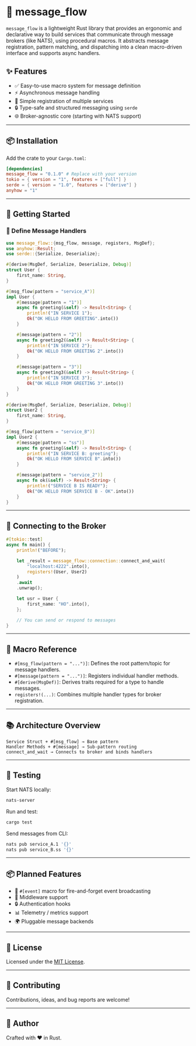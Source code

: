 # 📨 message_flow

`message_flow` is a lightweight Rust library that provides an ergonomic and declarative way to build services that communicate through message brokers (like NATS), using procedural macros. It abstracts message registration, pattern matching, and dispatching into a clean macro-driven interface and supports async handlers.

## ✨ Features

- ✅ Easy-to-use macro system for message definition  
- ⚡ Asynchronous message handling  
- 🔁 Simple registration of multiple services  
- 🔒 Type-safe and structured messaging using `serde`  
- 🌐 Broker-agnostic core (starting with NATS support)

---

## 📦 Installation

Add the crate to your `Cargo.toml`:

```toml
[dependencies]
message_flow = "0.1.0" # Replace with your version
tokio = { version = "1", features = ["full"] }
serde = { version = "1.0", features = ["derive"] }
anyhow = "1"
```

---

## 🚀 Getting Started

### 📄 Define Message Handlers

```rust
use message_flow::{msg_flow, message, registers, MsgDef};
use anyhow::Result;
use serde::{Serialize, Deserialize};

#[derive(MsgDef, Serialize, Deserialize, Debug)]
struct User {
    first_name: String,
}

#[msg_flow(pattern = "service_A")]
impl User {
    #[message(pattern = "1")]
    async fn greeting(&self) -> Result<String> {
        println!("IN SERVICE 1");
        Ok("OK HELLO FROM GREETING".into())
    }

    #[message(pattern = "2")]
    async fn greeting2(&self) -> Result<String> {
        println!("IN SERVICE 2");
        Ok("OK HELLO FROM GREETING 2".into())
    }

    #[message(pattern = "3")]
    async fn greeting3(&self) -> Result<String> {
        println!("IN SERVICE 3");
        Ok("OK HELLO FROM GREETING 3".into())
    }
}

#[derive(MsgDef, Serialize, Deserialize, Debug)]
struct User2 {
    first_name: String,
}

#[msg_flow(pattern = "service_B")]
impl User2 {
    #[message(pattern = "ss")]
    async fn greeting(&self) -> Result<String> {
        println!("IN SERVICE B: greeting");
        Ok("OK HELLO FROM SERVICE B".into())
    }

    #[message(pattern = "service_2")]
    async fn ok(&self) -> Result<String> {
        println!("SERVICE B IS READY");
        Ok("OK HELLO FROM SERVICE B - OK".into())
    }
}
```

---

## 🔌 Connecting to the Broker

```rust
#[tokio::test]
async fn main() {
    println!("BEFORE");

    let _result = message_flow::connection::connect_and_wait(
        "localhost:4222".into(),
        registers!(User, User2)
    )
    .await
    .unwrap();

    let usr = User {
        first_name: "HO".into(),
    };

    // You can send or respond to messages
}
```

---

## 🧠 Macro Reference

- `#[msg_flow(pattern = "...")]`: Defines the root pattern/topic for message handlers.
- `#[message(pattern = "...")]`: Registers individual handler methods.
- `#[derive(MsgDef)]`: Derives traits required for a type to handle messages.
- `registers!(...)`: Combines multiple handler types for broker registration.

---

## 📚 Architecture Overview

```
Service Struct + #[msg_flow] → Base pattern
Handler Methods + #[message] → Sub-pattern routing
connect_and_wait → Connects to broker and binds handlers
```

---

## 🧪 Testing

Start NATS locally:

```bash
nats-server
```

Run and test:

```bash
cargo test
```

Send messages from CLI:

```bash
nats pub service_A.1 '{}'
nats pub service_B.ss '{}'
```

---

## 📦 Planned Features

- 📢 `#[event]` macro for fire-and-forget event broadcasting  
- 🔌 Middleware support  
- 🔒 Authentication hooks  
- 📊 Telemetry / metrics support  
- 🌍 Pluggable message backends

---

## 📄 License

Licensed under the [MIT License](LICENSE).

---

## 🤝 Contributing

Contributions, ideas, and bug reports are welcome!

---

## 👋 Author

Crafted with ❤️ in Rust.
